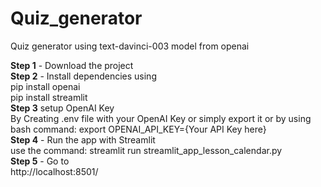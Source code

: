 # Quiz_generator
Quiz generator using text-davinci-003 model from openai

**Step 1** - Download the project
<br />
**Step 2** - Install dependencies using
<br />
pip install openai
<br />
pip install streamlit
<br />
**Step 3** setup OpenAI Key
<br />
By Creating .env file with your OpenAI Key or simply export it or by using bash command: export OPENAI_API_KEY={Your API Key here}
<br />
**Step 4** - Run the app with Streamlit
<br />
use the command: streamlit run streamlit_app_lesson_calendar.py
<br />
**Step 5** - Go to
<br />
http://localhost:8501/
